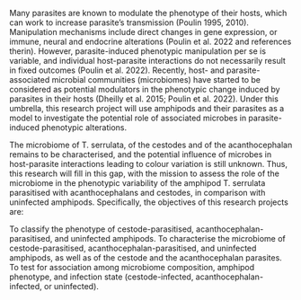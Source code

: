 Many parasites are known to modulate the phenotype of their hosts, which can work to increase parasite’s transmission (Poulin 1995, 2010). Manipulation mechanisms include direct changes in gene expression, or immune, neural and endocrine alterations (Poulin et al. 2022 and references therin). However, parasite-induced phenotypic manipulation per se is variable, and individual host-parasite interactions do not necessarily result in fixed outcomes (Poulin et al. 2022). Recently, host- and parasite-associated microbial communities (microbiomes) have started to be considered as potential modulators in the phenotypic change induced by parasites in their hosts (Dheilly et al. 2015; Poulin et al. 2022). Under this umbrella, this research project will use amphipods and their parasites as a model to investigate the potential role of associated microbes in parasite-induced phenotypic alterations.

The microbiome of T. serrulata, of the cestodes and of the acanthocephalan remains to be characterised, and the potential influence of microbes in host-parasite interactions leading to colour variation is still unknown. Thus, this research will fill in this gap, with the mission to assess the role of the microbiome in the phenotypic variability of the amphipod T. serrulata parasitised with acanthocephalans and cestodes, in comparison with uninfected amphipods. Specifically, the objectives of this research projects are:

To classify the phenotype of cestode-parasitised, acanthocephalan-parasitised, and uninfected amphipods.
To characterise the microbiome of cestode-parasitised, acanthocephalan-parasitised, and uninfected amphipods, as well as of the cestode and the acanthocephalan parasites.
To test for association among microbiome composition, amphipod phenotype, and infection state (cestode-infected, acanthocephalan-infected, or uninfected).
